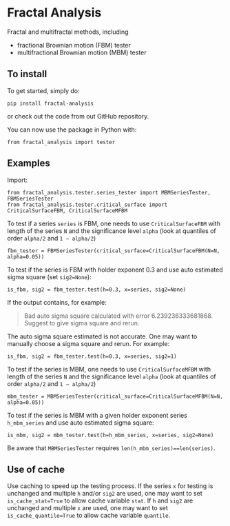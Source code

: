 # Fractal Analysis
Fractal and multifractal methods, including

- fractional Brownian motion (FBM) tester
- multifractional Brownian motion (MBM) tester

## To install
To get started, simply do:
```
pip install fractal-analysis
```
or check out the code from out GitHub repository.

You can now use the package in Python with:
```
from fractal_analysis import tester
```

## Examples
Import:
```
from fractal_analysis.tester.series_tester import MBMSeriesTester, FBMSeriesTester
from fractal_analysis.tester.critical_surface import CriticalSurfaceFBM, CriticalSurfaceMFBM
```
To test if a series ```series``` is FBM, one needs to use ```CriticalSurfaceFBM``` with length of the series ```N```
and the significance level ```alpha``` (look at quantiles of order ```alpha/2``` and ```1 − alpha/2```) 
```
fbm_tester = FBMSeriesTester(critical_surface=CriticalSurfaceFBM(N=N, alpha=0.05))
```

To test if the series is FBM with holder exponent 0.3 and use auto estimated sigma square (set ```sig2=None```):

```
is_fbm, sig2 = fbm_tester.test(h=0.3, x=series, sig2=None)
```
If the output contains, for example:
> Bad auto sigma square calculated with error 6.239236333681868. Suggest to give sigma square and rerun.

The auto sigma square estimated is not accurate. One may want to manually choose a sigma square and rerun. For example:
```
is_fbm, sig2 = fbm_tester.test(h=0.3, x=series, sig2=1)
```
To test if the series is MBM, one needs to use ```CriticalSurfaceMFBM``` with length of the series ```N```
and the significance level ```alpha``` (look at quantiles of order ```alpha/2``` and ```1 − alpha/2```) 
```
mbm_tester = MBMSeriesTester(critical_surface=CriticalSurfaceMFBM(N=N, alpha=0.05))
```
To test if the series is MBM with a given holder exponent series ```h_mbm_series``` and use auto estimated sigma square:
```
is_mbm, sig2 = mbm_tester.test(h=h_mbm_series, x=series, sig2=None)
```
Be aware that ```MBMSeriesTester``` requires ```len(h_mbm_series)==len(series)```.

## Use of cache
Use caching to speed up the testing process. If the series ```x``` for testing is unchanged and multiple ```h``` 
and/or ```sig2``` are used, one may want to set 
```is_cache_stat=True``` to allow cache variable ```stat```. If ```h``` and ```sig2``` are unchanged and multiple ```x```
are used, one may want to set ```is_cache_quantile=True``` to allow cache variable ```quantile```.

